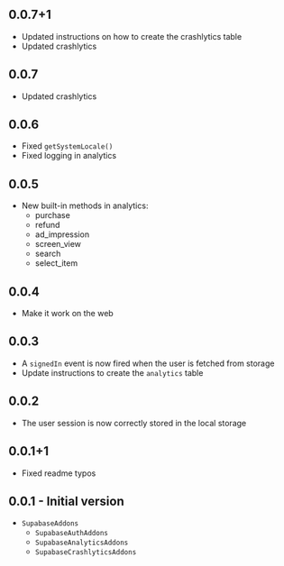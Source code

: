 ## 0.0.7+1

- Updated instructions on how to create the crashlytics table
- Updated crashlytics

## 0.0.7

- Updated crashlytics

## 0.0.6

- Fixed `getSystemLocale()`
- Fixed logging in analytics

## 0.0.5

- New built-in methods in analytics:
  * purchase
  * refund
  * ad_impression
  * screen_view
  * search
  * select_item

## 0.0.4

- Make it work on the web

## 0.0.3

- A `signedIn` event is now fired when the user is fetched from storage
- Update instructions to create the `analytics` table

## 0.0.2

- The user session is now correctly stored in the local storage

## 0.0.1+1

- Fixed readme typos

## 0.0.1 - Initial version

- `SupabaseAddons`
  - `SupabaseAuthAddons`
  - `SupabaseAnalyticsAddons`
  - `SupabaseCrashlyticsAddons`

